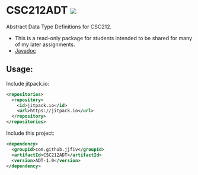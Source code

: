 # CSC212ADT [![](https://jitpack.io/v/jjfiv/csc212adt.svg)](https://jitpack.io/#jjfiv/csc212adt)
Abstract Data Type Definitions for CSC212.

- This is a read-only package for students intended to be shared for many of my later assignments.
- [Javadoc](https://jitpack.io/com/github/jjfiv/CSC212ADT/latest/javadoc/)

## Usage:

Include jitpack.io:
```xml
<repositories>
  <repository>
    <id>jitpack.io</id>
    <url>https://jitpack.io</url>
  </repository>
</repositories>
```

Include this project:
```xml
<dependency>
  <groupId>com.github.jjfiv</groupId>
  <artifactId>CSC212ADT</artifactId>
  <version>ADT-1.0</version>
</dependency>
```
